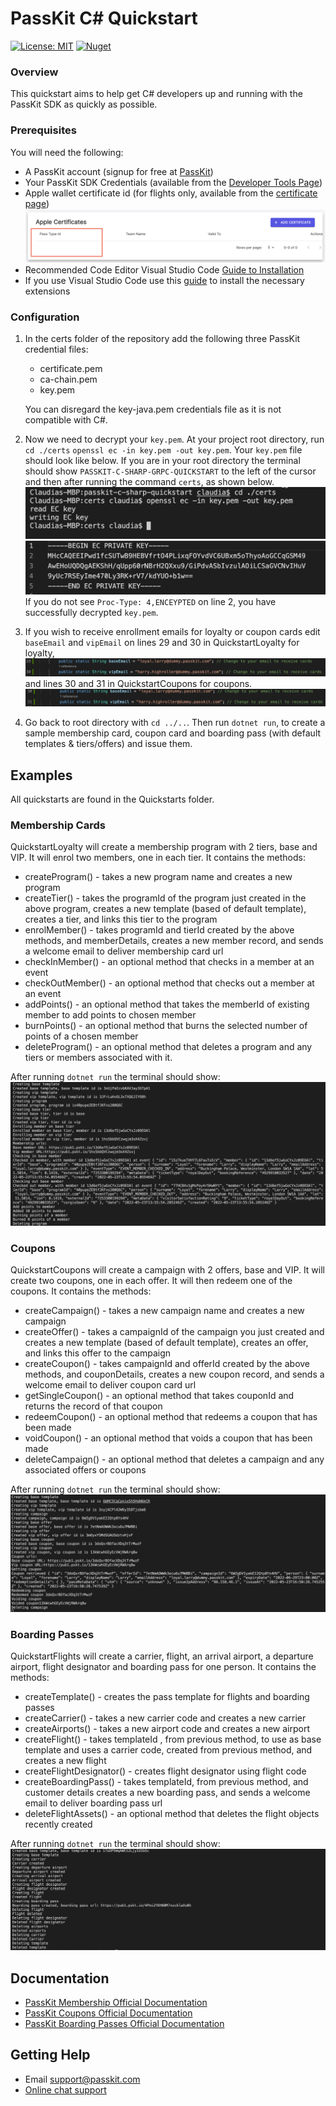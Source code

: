 PassKit C# Quickstart
=======================

[![License: MIT](https://img.shields.io/badge/License-MIT-yellow.svg)](https://opensource.org/licenses/MIT)
[![Nuget](https://img.shields.io/nuget/v/PassKit.Grpc)](https://www.nuget.org/packages/PassKit.Grpc)

### Overview

This quickstart aims to help  get C# developers up and running with the PassKit SDK as quickly as possible.

### Prerequisites

You will need the following:

- A PassKit account (signup for free at [PassKit](https://app.passkit.com))
- Your PassKit SDK Credentials (available from the [Developer Tools Page](https://app.passkit.com/app/account/developer-tools))
- Apple wallet certificate id (for flights only, available from the [certificate page](https://app.passkit.com/app/account/certificates))
 ![ScreenShot](images/certificate.png)
- Recommended Code Editor Visual Studio Code [Guide to Installation](https://code.visualstudio.com/docs/setup/setup-overview)
- If you use Visual Studio Code use this [guide](https://code.visualstudio.com/docs/languages/csharp) to install the necessary extensions
 ### Configuration

1. In the certs folder of the repository add the following three PassKit credential files:
    - certificate.pem
    - ca-chain.pem
    - key.pem
    
    You can disregard the key-java.pem credentials file as it is not compatible with C#.

2. Now we need to decrypt your `key.pem`. At your project root directory, run `cd ./certs`  `openssl ec -in key.pem -out key.pem`. Your `key.pem` file should look like below. If you are in your root directory the terminal should show `PASSKIT-C-SHARP-GRPC-QUICKSTART` to the left of the cursor and then after running the command `certs`, as shown below.
![ScreenShot](images/directory.png)
   ![ScreenShot](images/decrypted.png)
   If you do not see `Proc-Type: 4,ENCEYPTED` on line 2, you have successfully decrypted `key.pem`.

3. If you wish to receive enrollment emails for loyalty or coupon cards edit `baseEmail` and `vipEmail` on lines 29 and 30 in QuickstartLoyalty for loyalty,
    ![ScreenShot](images/loyalty-email.png)
    and lines 30 and 31 in QuickstartCoupons for coupons.
    ![ScreenShot](images/coupon-email.png)

4. Go back to root directory with `cd ../..`. Then run `dotnet run`, to create a sample membership card, coupon card and boarding pass (with default templates & tiers/offers) and issue them.

## Examples
All quickstarts are found in the Quickstarts folder.
###  Membership Cards
QuickstartLoyalty will create a membership program with 2 tiers, base and VIP.  It will enrol two members, one in each tier.
It contains the methods:
- createProgram() - takes a new program name and creates a new program
- createTier() - takes the programId of the program just created in the above program, creates a new template (based of default template), creates a tier, and links this tier to the program
- enrolMember() - takes programId and tierId created by the above methods, and memberDetails, creates a new member record, and sends a welcome email to deliver membership card url 
- checkInMember() - an optional method that checks in a member at an event
- checkOutMember() - an optional method that checks out a member at an event
- addPoints() - an optional method that takes the memberId of existing member to add points to chosen member
- burnPoints() - an optional method that burns the selected number of points of a chosen member
- deleteProgram() -  an optional method that deletes a program and any tiers or members associated with it.

After running `dotnet run` the terminal should show:
![ScreenShot](images/members.png)

###  Coupons
QuickstartCoupons will create a campaign with 2 offers, base and VIP. It will create two coupons, one in each offer. It will then redeem one of the coupons.
It contains the methods:
- createCampaign() - takes a new campaign name and creates a new campaign
- createOffer() - takes a campaignId of the campaign you just created and creates a new template (based of default template), creates an offer, and links this offer to the campaign
- createCoupon() - takes campaignId and offerId created by the above methods, and couponDetails, creates a new coupon record, and sends a welcome email to deliver coupon card url
- getSingleCoupon() - an optional method that takes couponId and returns the record of that coupon
- redeemCoupon() - an optional method that redeems a coupon that has been made
- voidCoupon() - an optional method that voids a coupon that has been made
- deleteCampaign() - an optional method that deletes a campaign and any associated offers or coupons


After running `dotnet run` the terminal should show:
![ScreenShot](images/coupons.png)

### Boarding Passes
QuickstartFlights will create a carrier, flight, an arrival airport, a departure airport, flight designator and boarding pass for one person. 
It contains the methods:
- createTemplate() - creates the pass template for flights and boarding passes
- createCarrier() - takes a new carrier code and creates a new carrier
- createAirports() - takes a new airport code and creates a new airport
- createFlight() - takes templateId , from previous method, to use as base template and uses a carrier code, created from previous method, and creates a new flight
- createFlightDesignator() - creates flight designator using flight code
- createBoardingPass() - takes templateId, from previous method, and customer details creates a new boarding pass, and sends a welcome email to deliver boarding pass url
- deleteFlightAssets() - an optional method that deletes the flight objects recently created

After running `dotnet run` the terminal should show:
![ScreenShot](images/flights.png)

## Documentation
* [PassKit Membership Official Documentation](https://docs.passkit.io/protocols/member)
* [PassKit Coupons Official Documentation](https://docs.passkit.io/protocols/coupon)
* [PassKit Boarding Passes Official Documentation](https://docs.passkit.io/protocols/boarding)


## Getting Help
* Email [support@passkit.com](email:support@passkit.com)
* [Online chat support](https://passkit.com/)

